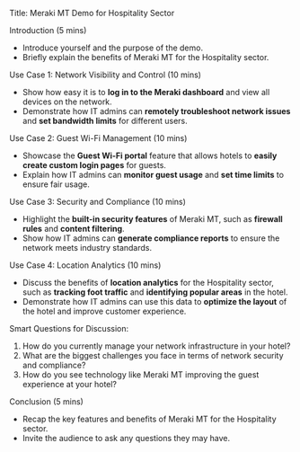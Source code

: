 Title: Meraki MT Demo for Hospitality Sector

Introduction (5 mins)
- Introduce yourself and the purpose of the demo.
- Briefly explain the benefits of Meraki MT for the Hospitality sector.

Use Case 1: Network Visibility and Control (10 mins)
- Show how easy it is to **log in to the Meraki dashboard** and view all devices on the network.
- Demonstrate how IT admins can **remotely troubleshoot network issues** and **set bandwidth limits** for different users.

Use Case 2: Guest Wi-Fi Management (10 mins)
- Showcase the **Guest Wi-Fi portal** feature that allows hotels to **easily create custom login pages** for guests.
- Explain how IT admins can **monitor guest usage** and **set time limits** to ensure fair usage.

Use Case 3: Security and Compliance (10 mins)
- Highlight the **built-in security features** of Meraki MT, such as **firewall rules** and **content filtering**.
- Show how IT admins can **generate compliance reports** to ensure the network meets industry standards.

Use Case 4: Location Analytics (10 mins)
- Discuss the benefits of **location analytics** for the Hospitality sector, such as **tracking foot traffic** and **identifying popular areas** in the hotel.
- Demonstrate how IT admins can use this data to **optimize the layout** of the hotel and improve customer experience.

Smart Questions for Discussion:
1. How do you currently manage your network infrastructure in your hotel?
2. What are the biggest challenges you face in terms of network security and compliance?
3. How do you see technology like Meraki MT improving the guest experience at your hotel?

Conclusion (5 mins)
- Recap the key features and benefits of Meraki MT for the Hospitality sector.
- Invite the audience to ask any questions they may have.